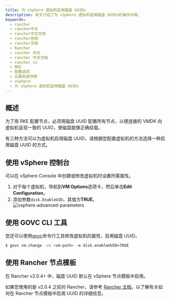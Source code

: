 ```yaml
---
title: 为 vSphere 虚拟机启用磁盘 UUIDs
description: 本文介绍了为 vSphere 虚拟机启用磁盘 UUIDs的操作步骤。
keywords:
  - rancher
  - rancher中文
  - rancher中文文档
  - rancher官网
  - rancher文档
  - Rancher
  - rancher 中文
  - rancher 中文文档
  - rancher cn
  - RKE
  - 配置选项
  - 云服务提供商
  - vSphere
  - 为 vSphere 虚拟机启用磁盘 UUIDs
---
```


## 概述

为了用 RKE 配置节点，必须用磁盘 UUID 配置所有节点，以便连接的 VMDK 向虚拟机呈现一致的 UUID，使磁盘能够正确挂载。

有三种方法可以为虚拟机启用磁盘 UUID，请根据您配置虚拟机的方法选择一种启用磁盘 UUID 的方式。

## 使用 vSphere 控制台

可以在 vSphere Console 中创建或修改虚拟机时设置所需属性。

1. 对于每个虚拟机，导航到**VM Options**选项卡，然后单击**Edit Configuration**。
2. 添加参数`disk.EnableUID`，其值为**TRUE**。
   ![vsphere-advanced-parameters](/img/rke/vsphere-advanced-parameters.png)

## 使用 GOVC CLI 工具

您还可以使用[govc](https://github.com/vmware/govmomi/tree/master/govc)命令行工具修改虚拟机的属性，启用磁盘 UUID。

```sh
$ govc vm.change -vm <vm-path> -e disk.enableUUID=TRUE
```

## 使用 Rancher 节点模板

在 Rancher v2.0.4+ 中，磁盘 UUID 默认在 vSphere 节点模板中启用。

如果您使用的是 v2.0.4 之前的 Rancher，请参考 [Rancher 文档](/docs/rancher2/cluster-provisioning/rke-clusters/node-pools/vsphere/provisioning-vsphere-clusters/_index)，以了解有关如何在 Rancher 节点模板中启用 UUID 的详细信息。
